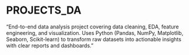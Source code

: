 # PROJECTS_DA
“End-to-end data analysis project covering data cleaning, EDA, feature engineering, and visualization. Uses Python (Pandas, NumPy, Matplotlib, Seaborn, Scikit-learn) to transform raw datasets into actionable insights with clear reports and dashboards.”
